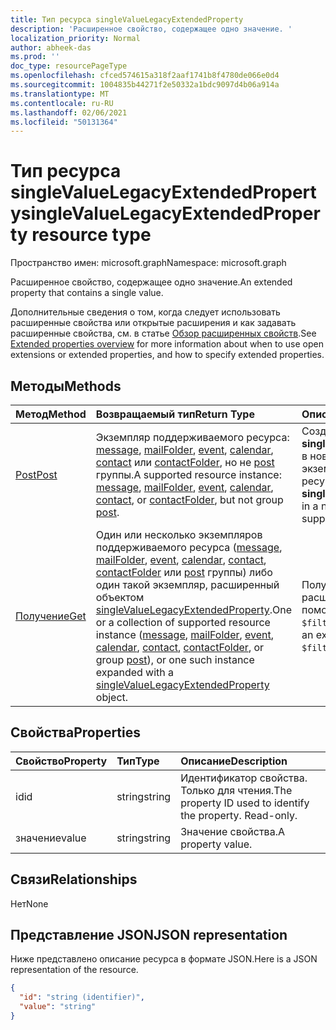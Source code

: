 ```yaml
---
title: Тип ресурса singleValueLegacyExtendedProperty
description: 'Расширенное свойство, содержащее одно значение. '
localization_priority: Normal
author: abheek-das
ms.prod: ''
doc_type: resourcePageType
ms.openlocfilehash: cfced574615a318f2aaf1741b8f4780de066e0d4
ms.sourcegitcommit: 1004835b44271f2e50332a1bdc9097d4b06a914a
ms.translationtype: MT
ms.contentlocale: ru-RU
ms.lasthandoff: 02/06/2021
ms.locfileid: "50131364"
---
```

# <a name="singlevaluelegacyextendedproperty-resource-type"></a><span data-ttu-id="ab70d-103">Тип ресурса singleValueLegacyExtendedProperty</span><span class="sxs-lookup"><span data-stu-id="ab70d-103">singleValueLegacyExtendedProperty resource type</span></span>

<span data-ttu-id="ab70d-104">Пространство имен: microsoft.graph</span><span class="sxs-lookup"><span data-stu-id="ab70d-104">Namespace: microsoft.graph</span></span>

<span data-ttu-id="ab70d-105">Расширенное свойство, содержащее одно значение.</span><span class="sxs-lookup"><span data-stu-id="ab70d-105">An extended property that contains a single value.</span></span>

<span data-ttu-id="ab70d-106">Дополнительные сведения о том, когда следует использовать расширенные свойства или открытые расширения и как задавать расширенные свойства, см. в статье [Обзор расширенных свойств](../resources/extended-properties-overview.md).</span><span class="sxs-lookup"><span data-stu-id="ab70d-106">See [Extended properties overview](../resources/extended-properties-overview.md) for more information about when to use open extensions or extended properties, and how to specify extended properties.</span></span>


## <a name="methods"></a><span data-ttu-id="ab70d-107">Методы</span><span class="sxs-lookup"><span data-stu-id="ab70d-107">Methods</span></span>

| <span data-ttu-id="ab70d-108">Метод</span><span class="sxs-lookup"><span data-stu-id="ab70d-108">Method</span></span>           | <span data-ttu-id="ab70d-109">Возвращаемый тип</span><span class="sxs-lookup"><span data-stu-id="ab70d-109">Return Type</span></span>    |<span data-ttu-id="ab70d-110">Описание</span><span class="sxs-lookup"><span data-stu-id="ab70d-110">Description</span></span>|
|:---------------|:--------|:----------|
|[<span data-ttu-id="ab70d-111">Post</span><span class="sxs-lookup"><span data-stu-id="ab70d-111">Post</span></span>](../api/singlevaluelegacyextendedproperty-post-singlevalueextendedproperties.md) | <span data-ttu-id="ab70d-112">Экземпляр поддерживаемого ресурса: [message](../resources/message.md), [mailFolder](../resources/mailfolder.md), [event](../resources/event.md), [calendar](../resources/calendar.md), [contact](../resources/contact.md) или [contactFolder](../resources/contactfolder.md), но не [post](../resources/post.md) группы.</span><span class="sxs-lookup"><span data-stu-id="ab70d-112">A supported resource instance: [message](../resources/message.md), [mailFolder](../resources/mailfolder.md), [event](../resources/event.md), [calendar](../resources/calendar.md), [contact](../resources/contact.md), or [contactFolder](../resources/contactfolder.md), but not group [post](../resources/post.md).</span></span> | <span data-ttu-id="ab70d-113">Создание объекта **singleValueLegacyExtendedProperty** в новом или существующем экземпляре поддерживаемого ресурса.</span><span class="sxs-lookup"><span data-stu-id="ab70d-113">Create a **singleValueLegacyExtendedProperty** in a new or existing instance of a supported resource.</span></span> |
|[<span data-ttu-id="ab70d-114">Получение</span><span class="sxs-lookup"><span data-stu-id="ab70d-114">Get</span></span>](../api/singlevaluelegacyextendedproperty-get.md) |<span data-ttu-id="ab70d-115">Один или несколько экземпляров поддерживаемого ресурса ([message](../resources/message.md), [mailFolder](../resources/mailfolder.md), [event](../resources/event.md), [calendar](../resources/calendar.md), [contact](../resources/contact.md), [contactFolder](../resources/contactfolder.md) или [post](../resources/post.md) группы) либо один такой экземпляр, расширенный объектом [singleValueLegacyExtendedProperty](singlevaluelegacyextendedproperty.md).</span><span class="sxs-lookup"><span data-stu-id="ab70d-115">One or a collection of supported resource instance ([message](../resources/message.md), [mailFolder](../resources/mailfolder.md), [event](../resources/event.md), [calendar](../resources/calendar.md), [contact](../resources/contact.md), [contactFolder](../resources/contactfolder.md), or group [post](../resources/post.md)), or one such instance expanded with a [singleValueLegacyExtendedProperty](singlevaluelegacyextendedproperty.md) object.</span></span> |<span data-ttu-id="ab70d-116">Получение экземпляра ресурса с расширенным свойством с помощью параметра `$expand` или `$filter`.</span><span class="sxs-lookup"><span data-stu-id="ab70d-116">Get a resource instance with an extended property using `$expand` or `$filter`.</span></span>|

## <a name="properties"></a><span data-ttu-id="ab70d-117">Свойства</span><span class="sxs-lookup"><span data-stu-id="ab70d-117">Properties</span></span>
| <span data-ttu-id="ab70d-118">Свойство</span><span class="sxs-lookup"><span data-stu-id="ab70d-118">Property</span></span>     | <span data-ttu-id="ab70d-119">Тип</span><span class="sxs-lookup"><span data-stu-id="ab70d-119">Type</span></span>   |<span data-ttu-id="ab70d-120">Описание</span><span class="sxs-lookup"><span data-stu-id="ab70d-120">Description</span></span>|
|:---------------|:--------|:----------|
|<span data-ttu-id="ab70d-121">id</span><span class="sxs-lookup"><span data-stu-id="ab70d-121">id</span></span>|<span data-ttu-id="ab70d-122">string</span><span class="sxs-lookup"><span data-stu-id="ab70d-122">string</span></span>|<span data-ttu-id="ab70d-p101">Идентификатор свойства. Только для чтения.</span><span class="sxs-lookup"><span data-stu-id="ab70d-p101">The property ID used to identify the property. Read-only.</span></span>|
|<span data-ttu-id="ab70d-125">значение</span><span class="sxs-lookup"><span data-stu-id="ab70d-125">value</span></span>|<span data-ttu-id="ab70d-126">string</span><span class="sxs-lookup"><span data-stu-id="ab70d-126">string</span></span>|<span data-ttu-id="ab70d-127">Значение свойства.</span><span class="sxs-lookup"><span data-stu-id="ab70d-127">A property value.</span></span>|

## <a name="relationships"></a><span data-ttu-id="ab70d-128">Связи</span><span class="sxs-lookup"><span data-stu-id="ab70d-128">Relationships</span></span>
<span data-ttu-id="ab70d-129">Нет</span><span class="sxs-lookup"><span data-stu-id="ab70d-129">None</span></span>


## <a name="json-representation"></a><span data-ttu-id="ab70d-130">Представление JSON</span><span class="sxs-lookup"><span data-stu-id="ab70d-130">JSON representation</span></span>

<span data-ttu-id="ab70d-131">Ниже представлено описание ресурса в формате JSON.</span><span class="sxs-lookup"><span data-stu-id="ab70d-131">Here is a JSON representation of the resource.</span></span>

<!--{
  "blockType": "resource",
  "optionalProperties": [],
  "baseType": "microsoft.graph.entity",
  "@odata.type": "microsoft.graph.singleValueLegacyExtendedProperty"
}-->

```json
{
  "id": "string (identifier)",
  "value": "string"
}

```

<!-- uuid: 8fcb5dbc-d5aa-4681-8e31-b001d5168d79
2015-10-25 14:57:30 UTC -->
<!-- {
  "type": "#page.annotation",
  "description": "singleValueLegacyExtendedProperty resource",
  "keywords": "",
  "section": "documentation",
  "tocPath": ""
}-->

